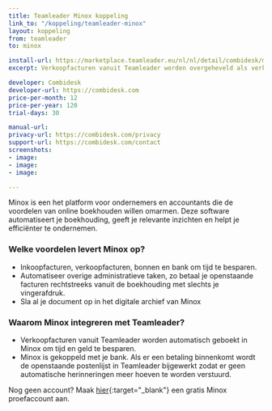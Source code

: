 ```yaml
---
title: Teamleader Minox koppeling
link_to: "/koppeling/teamleader-minox"
layout: koppeling
from: teamleader
to: minox

install-url: https://marketplace.teamleader.eu/nl/nl/detail/combidesk/minox/4b9e3b
excerpt: Verkoopfacturen vanuit Teamleader worden overgeheveld als verkoopfacturen in Minox

developer: Combidesk
developer-url: https://combidesk.com
price-per-month: 12
price-per-year: 120
trial-days: 30

manual-url: 
privacy-url: https://combidesk.com/privacy
support-url: https://combidesk.com/contact
screenshots:
- image: 
- image: 
- image: 

---
```

Minox is een het platform voor ondernemers en accountants die de voordelen van online boekhouden willen omarmen. Deze software automatiseert je boekhouding, geeft je relevante inzichten en helpt je efficiënter te ondernemen.
​

### Welke voordelen levert Minox op?

* Inkoopfacturen, verkoopfacturen, bonnen en bank om tijd te besparen.
* Automatiseer overige administratieve taken, zo betaal je openstaande facturen rechtstreeks vanuit de boekhouding met slechts je vingerafdruk.
* Sla al je document op in het digitale archief van Minox
​

### Waarom Minox integreren met Teamleader?

* Verkoopfacturen vanuit Teamleader worden automatisch geboekt in Minox om tijd en geld te besparen.
* Minox is gekoppeld met je bank. Als er een betaling binnenkomt wordt de openstaande postenlijst in Teamleader bijgewerkt zodat er geen automatische herinneringen meer hoeven te worden verstuurd.

Nog geen account? Maak [hier](https://www.minox.nl/start-gratis-proef/){:target="_blank"} een gratis Minox proefaccount aan.